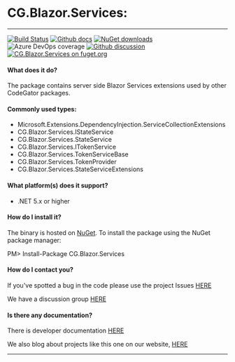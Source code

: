 # CG.Blazor.Services: 

---
[![Build Status](https://dev.azure.com/codegator/CG.Blazor.Services/_apis/build/status/CodeGator.CG.Blazor.Services?branchName=main)](https://dev.azure.com/codegator/CG.Blazor.Services/_build/latest?definitionId=69&branchName=main)
[![Github docs](https://img.shields.io/static/v1?label=Documentation&message=online&color=blue)](https://codegator.github.io/CG.Blazor.Services/index.html)
[![NuGet downloads](https://img.shields.io/nuget/dt/CG.Blazor.Services.svg?style=flat)](https://nuget.org/packages/CG.Blazor.Services)
![Azure DevOps coverage](https://img.shields.io/azure-devops/coverage/codegator/CG.Blazor.Services/69)
[![Github discussion](https://img.shields.io/badge/Discussion-online-blue)](https://github.com/CodeGator/CG.Blazor.Services/discussions)
[![CG.Blazor.Services on fuget.org](https://www.fuget.org/packages/CG.Blazor.Services/badge.svg)](https://www.fuget.org/packages/CG.Blazor.Services)

#### What does it do?
The package contains server side Blazor Services extensions used by other CodeGator packages.

#### Commonly used types:
* Microsoft.Extensions.DependencyInjection.ServiceCollectionExtensions
* CG.Blazor.Services.IStateService
* CG.Blazor.Services.StateService
* CG.Blazor.Services.ITokenService
* CG.Blazor.Services.TokenServiceBase
* CG.Blazor.Services.TokenProvider
* CG.Blazor.Services.StateServiceExtensions

#### What platform(s) does it support?
* .NET 5.x or higher

#### How do I install it?
The binary is hosted on [NuGet](https://www.nuget.org/packages/CG.Blazor.Services). To install the package using the NuGet package manager:

PM> Install-Package CG.Blazor.Services

#### How do I contact you?
If you've spotted a bug in the code please use the project Issues [HERE](https://github.com/CodeGator/CG.Blazor.Services/issues)

We have a discussion group [HERE](https://github.com/CodeGator/CG.Blazor.Services/discussions)

#### Is there any documentation?
There is developer documentation [HERE](https://codegator.github.io/CG.Blazor.Services/)

We also blog about projects like this one on our website, [HERE](http://www.codegator.com)

---


